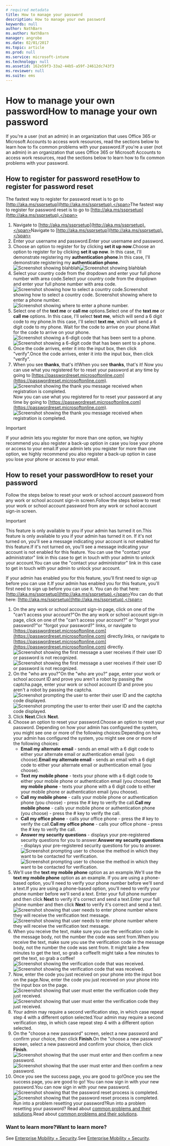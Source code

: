```yaml
---
# required metadata
title: How to manage your password
description: How to manage your own password
keywords: null
author: NathBarn
ms.author: NathBarn
manager: angrobe
ms.date: 02/01/2017
ms.topic: article
ms.prod: null
ms.service: microsoft-intune
ms.technology: null
ms.assetid: 162e59f3-33a2-44b5-a59f-24612dc743f3
ms.reviewer: null
ms.suite: ems
---
```


# <a name="how-to-manage-your-own-password"></a><span data-ttu-id="cb4d9-103">How to manage your own password</span><span class="sxs-lookup"><span data-stu-id="cb4d9-103">How to manage your own password</span></span>

<span data-ttu-id="cb4d9-104">If you're a user (not an admin) in an organization that uses Office 365 or Microsoft Accounts to access work resources, read the sections below to learn how to fix common problems with your password.</span><span class="sxs-lookup"><span data-stu-id="cb4d9-104">If you're a user (not an admin) in an organization that uses Office 365 or Microsoft Accounts to access work resources, read the sections below to learn how to fix common problems with your password.</span></span>

## <a name="how-to-register-for-password-reset"></a><span data-ttu-id="cb4d9-105">How to register for password reset</span><span class="sxs-lookup"><span data-stu-id="cb4d9-105">How to register for password reset</span></span>
<span data-ttu-id="cb4d9-106">The fastest way to register for password reset is to go to [http://aka.ms/ssprsetup](http://aka.ms/ssprsetup).</span><span class="sxs-lookup"><span data-stu-id="cb4d9-106">The fastest way to register for password reset is to go to [http://aka.ms/ssprsetup](http://aka.ms/ssprsetup).</span></span>

1.  <span data-ttu-id="cb4d9-107">Navigate to [http://aka.ms/ssprsetup](http://aka.ms/ssprsetup).</span><span class="sxs-lookup"><span data-stu-id="cb4d9-107">Navigate to [http://aka.ms/ssprsetup](http://aka.ms/ssprsetup).</span></span>
2.  <span data-ttu-id="cb4d9-108">Enter your username and password.</span><span class="sxs-lookup"><span data-stu-id="cb4d9-108">Enter your username and password.</span></span>
3.  <span data-ttu-id="cb4d9-109">Choose an option to register for by clicking **set it up now**.</span><span class="sxs-lookup"><span data-stu-id="cb4d9-109">Choose an option to register for by clicking **set it up now**.</span></span> <span data-ttu-id="cb4d9-110">In this case, I'll demonstrate registering my **authentication phone**.</span><span class="sxs-lookup"><span data-stu-id="cb4d9-110">In this case, I'll demonstrate registering my **authentication phone**.</span></span>
<span data-ttu-id="cb4d9-111">![Screenshot showing blahblah](./media/ft-mngPW-1-setup.png)</span><span class="sxs-lookup"><span data-stu-id="cb4d9-111">![Screenshot showing blahblah](./media/ft-mngPW-1-setup.png)</span></span>
4.  <span data-ttu-id="cb4d9-112">Select your country code from the dropdown and enter your full phone number with area code.</span><span class="sxs-lookup"><span data-stu-id="cb4d9-112">Select your country code from the dropdown and enter your full phone number with area code.</span></span>
<span data-ttu-id="cb4d9-113">![Screenshot showing how to select a country code.</span><span class="sxs-lookup"><span data-stu-id="cb4d9-113">![Screenshot showing how to select a country code.</span></span> <span data-ttu-id="cb4d9-114">](./media/ft-mngPW-2-enterNumber.png)![Screenshot showing where to enter a phone number.](./media/ft-mngPW-3-enterNumber2.png)</span><span class="sxs-lookup"><span data-stu-id="cb4d9-114">](./media/ft-mngPW-2-enterNumber.png)![Screenshot showing where to enter a phone number.](./media/ft-mngPW-3-enterNumber2.png)</span></span>
5.  <span data-ttu-id="cb4d9-115">Select one of the **text me** or **call me** options.</span><span class="sxs-lookup"><span data-stu-id="cb4d9-115">Select one of the **text me** or **call me** options.</span></span> <span data-ttu-id="cb4d9-116">In this case, I'll select **text me**, which will send a 6 digit code to my phone.</span><span class="sxs-lookup"><span data-stu-id="cb4d9-116">In this case, I'll select **text me**, which will send a 6 digit code to my phone.</span></span> <span data-ttu-id="cb4d9-117">Wait for the code to arrive on your phone.</span><span class="sxs-lookup"><span data-stu-id="cb4d9-117">Wait for the code to arrive on your phone.</span></span>  
<span data-ttu-id="cb4d9-118">![Screenshot showing a 6-digit code that has been sent to a phone.](./media/ft-mngPW-4-textCode.png)</span><span class="sxs-lookup"><span data-stu-id="cb4d9-118">![Screenshot showing a 6-digit code that has been sent to a phone.](./media/ft-mngPW-4-textCode.png)</span></span>
6.  <span data-ttu-id="cb4d9-119">Once the code arrives, enter it into the input box, then click "verify".</span><span class="sxs-lookup"><span data-stu-id="cb4d9-119">Once the code arrives, enter it into the input box, then click "verify".</span></span>
7.  <span data-ttu-id="cb4d9-120">When you see **thanks**, that's it!</span><span class="sxs-lookup"><span data-stu-id="cb4d9-120">When you see **thanks**, that's it!</span></span> <span data-ttu-id="cb4d9-121">Now you can use what you registered for to reset your password at any time by going to [https://passwordreset.microsoftonline.com](https://passwordreset.microsoftonline.com). ![Screenshot showing the thank you message received when registration is completed.](./media/ft-mngPW-5-thanks.png)</span><span class="sxs-lookup"><span data-stu-id="cb4d9-121">Now you can use what you registered for to reset your password at any time by going to [https://passwordreset.microsoftonline.com](https://passwordreset.microsoftonline.com). ![Screenshot showing the thank you message received when registration is completed.](./media/ft-mngPW-5-thanks.png)</span></span>

> [!IMPORTANT]
> <span data-ttu-id="cb4d9-122">If your admin lets you register for more than one option, we highly recommend you also register a back-up option in case you lose your phone or access to your email.</span><span class="sxs-lookup"><span data-stu-id="cb4d9-122">If your admin lets you register for more than one option, we highly recommend you also register a back-up option in case you lose your phone or access to your email.</span></span>

## <a name="how-to-reset-your-password"></a><span data-ttu-id="cb4d9-123">How to reset your password</span><span class="sxs-lookup"><span data-stu-id="cb4d9-123">How to reset your password</span></span>
<span data-ttu-id="cb4d9-124">Follow the steps below to reset your work or school account password from any work or school account sign-in screen.</span><span class="sxs-lookup"><span data-stu-id="cb4d9-124">Follow the steps below to reset your work or school account password from any work or school account sign-in screen.</span></span>

> [!IMPORTANT]
> <span data-ttu-id="cb4d9-125">This feature is only available to you if your admin has turned it on.</span><span class="sxs-lookup"><span data-stu-id="cb4d9-125">This feature is only available to you if your admin has turned it on.</span></span> <span data-ttu-id="cb4d9-126">If it's not turned on, you'll see a message indicating your account is not enabled for this feature.</span><span class="sxs-lookup"><span data-stu-id="cb4d9-126">If it's not turned on, you'll see a message indicating your account is not enabled for this feature.</span></span> <span data-ttu-id="cb4d9-127">You can use the "contact your administrator" link in this case to get in touch with your admin to unlock your account.</span><span class="sxs-lookup"><span data-stu-id="cb4d9-127">You can use the "contact your administrator" link in this case to get in touch with your admin to unlock your account.</span></span>
> 
> <span data-ttu-id="cb4d9-128">If your admin has enabled you for this feature, you'll first need to sign up before you can use it.</span><span class="sxs-lookup"><span data-stu-id="cb4d9-128">If your admin has enabled you for this feature, you'll first need to sign up before you can use it.</span></span> <span data-ttu-id="cb4d9-129">You can do that here: [http://aka.ms/ssprsetup](http://aka.ms/ssprsetup).</span><span class="sxs-lookup"><span data-stu-id="cb4d9-129">You can do that here: [http://aka.ms/ssprsetup](http://aka.ms/ssprsetup).</span></span>

1. <span data-ttu-id="cb4d9-130">On the any work or school account sign-in page, click on one of the "can't access your account?"</span><span class="sxs-lookup"><span data-stu-id="cb4d9-130">On the any work or school account sign-in page, click on one of the "can't access your account?"</span></span> <span data-ttu-id="cb4d9-131">or "forgot your password?"</span><span class="sxs-lookup"><span data-stu-id="cb4d9-131">or "forgot your password?"</span></span> <span data-ttu-id="cb4d9-132">links, or navigate to [https://passwordreset.microsoftonline.com](https://passwordreset.microsoftonline.com) directly.</span><span class="sxs-lookup"><span data-stu-id="cb4d9-132">links, or navigate to [https://passwordreset.microsoftonline.com](https://passwordreset.microsoftonline.com) directly.</span></span>
   <span data-ttu-id="cb4d9-133">![Screenshot showing the first message a user receives if their user ID or password is not recognized.](./media/ft-mngPW-6-resetPWbegin.png)</span><span class="sxs-lookup"><span data-stu-id="cb4d9-133">![Screenshot showing the first message a user receives if their user ID or password is not recognized.](./media/ft-mngPW-6-resetPWbegin.png)</span></span>
2. <span data-ttu-id="cb4d9-134">On the "who are you?"</span><span class="sxs-lookup"><span data-stu-id="cb4d9-134">On the "who are you?"</span></span> <span data-ttu-id="cb4d9-135">page, enter your work or school account ID and prove you aren't a robot by passing the captcha.</span><span class="sxs-lookup"><span data-stu-id="cb4d9-135">page, enter your work or school account ID and prove you aren't a robot by passing the captcha.</span></span>
   <span data-ttu-id="cb4d9-136">![Screenshot prompting the user to enter their user ID and the captcha code displayed.](./media/ft-mngPW-7-enterID.png)</span><span class="sxs-lookup"><span data-stu-id="cb4d9-136">![Screenshot prompting the user to enter their user ID and the captcha code displayed.](./media/ft-mngPW-7-enterID.png)</span></span>
3. <span data-ttu-id="cb4d9-137">Click **Next**.</span><span class="sxs-lookup"><span data-stu-id="cb4d9-137">Click **Next**.</span></span>
4. <span data-ttu-id="cb4d9-138">Choose an option to reset your password.</span><span class="sxs-lookup"><span data-stu-id="cb4d9-138">Choose an option to reset your password.</span></span> <span data-ttu-id="cb4d9-139">Depending on how your admin has configured the system, you might see one or more of the following choices:</span><span class="sxs-lookup"><span data-stu-id="cb4d9-139">Depending on how your admin has configured the system, you might see one or more of the following choices:</span></span>
   - <span data-ttu-id="cb4d9-140">**Email my alternate email** - sends an email with a 6 digit code to either your alternate email or authentication email (you choose).</span><span class="sxs-lookup"><span data-stu-id="cb4d9-140">**Email my alternate email** - sends an email with a 6 digit code to either your alternate email or authentication email (you choose).</span></span>
   - <span data-ttu-id="cb4d9-141">**Text my mobile phone** - texts your phone with a 6 digit code to either your mobile phone or authentication email (you choose).</span><span class="sxs-lookup"><span data-stu-id="cb4d9-141">**Text my mobile phone** - texts your phone with a 6 digit code to either your mobile phone or authentication email (you choose).</span></span>
   - <span data-ttu-id="cb4d9-142">**Call my mobile phone** - calls your mobile phone or authentication phone (you choose) - press the # key to verify the call.</span><span class="sxs-lookup"><span data-stu-id="cb4d9-142">**Call my mobile phone** - calls your mobile phone or authentication phone (you choose) - press the # key to verify the call.</span></span>
   - <span data-ttu-id="cb4d9-143">**Call my office phone** - calls your office phone - press the # key to verify the call.</span><span class="sxs-lookup"><span data-stu-id="cb4d9-143">**Call my office phone** - calls your office phone - press the # key to verify the call.</span></span>
   - <span data-ttu-id="cb4d9-144">**Answer my security questions** - displays your pre-registered security questions for you to answer.</span><span class="sxs-lookup"><span data-stu-id="cb4d9-144">**Answer my security questions** - displays your pre-registered security questions for you to answer.</span></span>
   <span data-ttu-id="cb4d9-145">![Screenshot prompting user to choose the method in which they want to be contacted for verification.](./media/ft-mngPW-8-answerQuestions.png)</span><span class="sxs-lookup"><span data-stu-id="cb4d9-145">![Screenshot prompting user to choose the method in which they want to be contacted for verification.](./media/ft-mngPW-8-answerQuestions.png)</span></span>
5. <span data-ttu-id="cb4d9-146">We'll use the **text my mobile phone** option as an example.</span><span class="sxs-lookup"><span data-stu-id="cb4d9-146">We'll use the **text my mobile phone** option as an example.</span></span> <span data-ttu-id="cb4d9-147">If you are using a phone-based option, you'll need to verify your phone number before we'll send a text.</span><span class="sxs-lookup"><span data-stu-id="cb4d9-147">If you are using a phone-based option, you'll need to verify your phone number before we'll send a text.</span></span> <span data-ttu-id="cb4d9-148">Enter your full phone number and then click **Next** to verify it's correct and send a text.</span><span class="sxs-lookup"><span data-stu-id="cb4d9-148">Enter your full phone number and then click **Next** to verify it's correct and send a text.</span></span>
   <span data-ttu-id="cb4d9-149">![Screenshot showing that user needs to enter phone number where they will receive the verification text message.](./media/ft-mngPW-9-textNumber.png)</span><span class="sxs-lookup"><span data-stu-id="cb4d9-149">![Screenshot showing that user needs to enter phone number where they will receive the verification text message.](./media/ft-mngPW-9-textNumber.png)</span></span>
6. <span data-ttu-id="cb4d9-150">When you receive the text, make sure you use the verification code in the message body, not the number the code was sent from.</span><span class="sxs-lookup"><span data-stu-id="cb4d9-150">When you receive the text, make sure you use the verification code in the message body, not the number the code was sent from.</span></span> <span data-ttu-id="cb4d9-151">It might take a few minutes to get the text, so grab a coffee!</span><span class="sxs-lookup"><span data-stu-id="cb4d9-151">It might take a few minutes to get the text, so grab a coffee!</span></span> 
   <span data-ttu-id="cb4d9-152">![Screenshot showing the verification code that was received.](./media/ft-mngPW-10-verificationCode.png)</span><span class="sxs-lookup"><span data-stu-id="cb4d9-152">![Screenshot showing the verification code that was received.](./media/ft-mngPW-10-verificationCode.png)</span></span>
7. <span data-ttu-id="cb4d9-153">Now, enter the code you just received on your phone into the input box on the page.</span><span class="sxs-lookup"><span data-stu-id="cb4d9-153">Now, enter the code you just received on your phone into the input box on the page.</span></span>
   <span data-ttu-id="cb4d9-154">![Screenshot showing that user must enter the verification code they just received.](./media/ft-mngPW-11-enterCode.png)</span><span class="sxs-lookup"><span data-stu-id="cb4d9-154">![Screenshot showing that user must enter the verification code they just received.](./media/ft-mngPW-11-enterCode.png)</span></span>
8. <span data-ttu-id="cb4d9-155">Your admin may require a second verification step, in which case repeat step 4 with a different option selected.</span><span class="sxs-lookup"><span data-stu-id="cb4d9-155">Your admin may require a second verification step, in which case repeat step 4 with a different option selected.</span></span>
9. <span data-ttu-id="cb4d9-156">On the "choose a new password" screen, select a new password and confirm your choice, then click **Finish**.</span><span class="sxs-lookup"><span data-stu-id="cb4d9-156">On the "choose a new password" screen, select a new password and confirm your choice, then click **Finish**.</span></span>
   <span data-ttu-id="cb4d9-157">![Screenshot showing that the user must enter and then confirm a new password.](./media/ft-mngPW-12-clickFinish.png)</span><span class="sxs-lookup"><span data-stu-id="cb4d9-157">![Screenshot showing that the user must enter and then confirm a new password.](./media/ft-mngPW-12-clickFinish.png)</span></span>
10. <span data-ttu-id="cb4d9-158">Once you see the success page, you are good to go!</span><span class="sxs-lookup"><span data-stu-id="cb4d9-158">Once you see the success page, you are good to go!</span></span> <span data-ttu-id="cb4d9-159">You can now sign in with your new password.</span><span class="sxs-lookup"><span data-stu-id="cb4d9-159">You can now sign in with your new password.</span></span>
    <span data-ttu-id="cb4d9-160">![Screenshot showing that the password reset process is completed.](./media/ft-mngPW-13-success.png)</span><span class="sxs-lookup"><span data-stu-id="cb4d9-160">![Screenshot showing that the password reset process is completed.](./media/ft-mngPW-13-success.png)</span></span>
    <span data-ttu-id="cb4d9-161">Run into a problem resetting your password?</span><span class="sxs-lookup"><span data-stu-id="cb4d9-161">Run into a problem resetting your password?</span></span> <span data-ttu-id="cb4d9-162">Read about [common problems and their solutions](https://azure.microsoft.com/en-us/documentation/articles/active-directory-passwords-update-your-own-password/#common-problems-and-their-solutions).</span><span class="sxs-lookup"><span data-stu-id="cb4d9-162">Read about [common problems and their solutions](https://azure.microsoft.com/en-us/documentation/articles/active-directory-passwords-update-your-own-password/#common-problems-and-their-solutions).</span></span>

### <a name="want-to-learn-more"></a><span data-ttu-id="cb4d9-163">Want to learn more?</span><span class="sxs-lookup"><span data-stu-id="cb4d9-163">Want to learn more?</span></span>
<span data-ttu-id="cb4d9-164">See [Enterprise Mobility + Security](https://www.microsoft.com/en-us/server-cloud/enterprise-mobility/overview.aspx).</span><span class="sxs-lookup"><span data-stu-id="cb4d9-164">See [Enterprise Mobility + Security](https://www.microsoft.com/en-us/server-cloud/enterprise-mobility/overview.aspx).</span></span>
